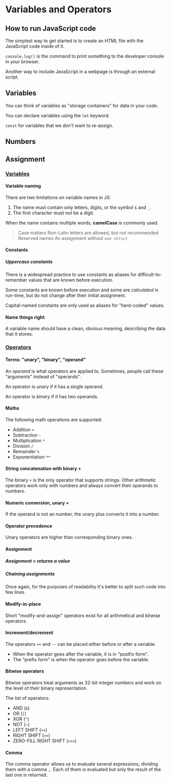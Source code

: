 # Variables and Operators

## How to run JavaScript code

The simplest way to get started is to create an HTML file with the JavaScript code
inside of it.

`console.log()` is the command to print something to the developer console in your
browser.

Another way to include JavaScript in a webpage is through an external script.

## Variables

You can think of variables as "storage containers" for data in your code.

You can declare variables using the `let` keyword.

`const` for variables that we _don't_ want to re-assign.

## Numbers

## Assignment

### [Variables](https://javascript.info/variables#variable-naming)

#### Variable naming

There are two limitations on variable names in JS:

1. The name must contain only letters, digits, or the symbol `$` and `_`.
2. The first character must not be a digit.

When the name contains multiple words, **camelCase** is commonly used.

> Case matters
> Non-Latin letters are allowed, but not recommended
> Reserved names
> An assignment without `use strict`

#### Constants

##### Uppercase constants

There is a widespread practice to use constants as aliases for difficult-to-remember
values that are known before execution.

Some constants are known before execution and some are _calculated_ in run-time,
but do not change after their initial assignment.

Capital-named constants are only used as aliases for "hard-coded" values.

#### Name things right

A variable name should have a clean, obvious meaning, describing the data that it
stores.

### [Operators](https://javascript.info/operators)

#### Terms: "unary", "binary", "operand"

An _operand_ is what operators are applied to. Sometimes, people call these "arguments"
instead of "operands".

An operator is _unary_ if it has a single operand.

An operator is _binary_ if it has two operands.

#### Maths

The following math operations are supported:

- Addition `+`
- Subtraction `-`
- Multiplication `*`
- Division `/`
- Remainder `%`
- Exponentiation `**`

#### String concatenation with binary +

The binary `+` is the only operator that supports strings. Other arithmetic operators
work only with numbers and always convert their operands to numbers.

#### Numeric conversion, unary +

If the operand is not an number, the unary plus converts it into a number.

#### Operator precedence

Unary operators are higher than corresponding binary ones.

#### Assignment

##### Assignment = returns a value

##### Chaining assignments

Once again, for the purposes of readability it's better to split such code into
few lines.

#### Modify-in-place

Short "modify-and-assign" operators exist for all arithmetical and bitwise operators.

#### Increment/decrement

The operators `++` and `--` can be placed either before or after a variable.

- When the operator goes after the variable, it is in "postfix form".
- The "prefix form" is when the operator goes before the variable.

#### Bitwise operators

Bitwise operators treat arguments as 32-bit integer numbers and work on the level
of their binary representation.

The list of operators:

- AND (`&`)
- OR (`|`)
- XOR (`^`)
- NOT (`~`)
- LEFT SHIFT (`<<`)
- RIGHT SHIFT (`>>`)
- ZERO-FILL RIGHT SHIFT (`>>>`)

#### Comma

The comma operator allows us to evaluate several expressions, dividing them with
a comma `,`. Each of them is evaluated but only the result of the last one is returned.
